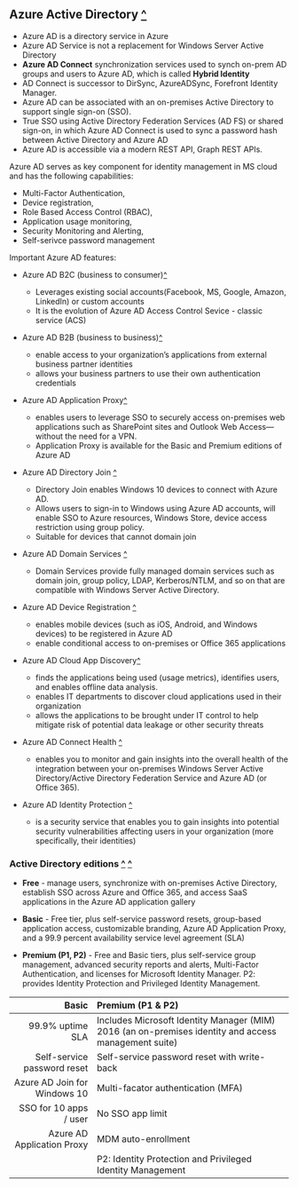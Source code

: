 ## Azure Active Directory [^](https://azure.microsoft.com/documentation/articles/active-directory-whatis/)

* Azure AD is a directory service in Azure
* Azure AD Service is not a replacement for Windows Server Active Directory
* **Azure AD Connect** synchronization services used to synch on-prem AD groups and users to Azure AD, which is called **Hybrid Identity**
* AD Connect is successor to DirSync, AzureADSync, Forefront Identity Manager.
* Azure AD can be associated with an on-premises Active Directory to support single sign-on (SSO).
* True SSO using Active Directory Federation Services (AD FS) or shared sign-on, in which Azure AD Connect is used to sync a password hash between Active Directory and Azure AD
* Azure AD is accessible via a modern REST API, Graph REST APIs.

Azure AD serves as key component for identity management in MS cloud and has the following capabilities:
* Multi-Factor Authentication,
* Device registration,
* Role Based Access Control (RBAC),
* Application usage monitoring,
* Security Monitoring and Alerting,
* Self-serivce password management

Important Azure AD features:
* Azure AD B2C (business to consumer)[^](https://azure.microsoft.com/documentation/articles/active-directory-b2c-overview/)

    - Leverages existing social accounts(Facebook, MS, Google, Amazon, LinkedIn) or custom accounts
    - It is the evolution of Azure AD Access Control Sevice - classic service (ACS) 

* Azure AD B2B (business to business)[^](https://azure.microsoft.com/documentation/articles/active-directory-b2b-collaboration-overview/)

    - enable access to your organization’s applications from external business partner identities
    - allows your business partners to use their own authentication credentials
* Azure AD Application Proxy[^](https://azure.microsoft.com/documentation/articles/active-directory-application-proxy-get-started/)
    - enables users to leverage SSO to securely access on-premises web applications such as SharePoint sites and Outlook Web Access—without the need for a VPN.
    - Application Proxy is available for the Basic and Premium editions of Azure AD

* Azure AD Directory Join [^](https://azure.microsoft.com/documentation/articles/active-directory-azureadjoin-windows10-devices-overview/)

    - Directory Join enables Windows 10 devices to connect with Azure AD.
    - Allows users to sign-in to Windows using Azure AD accounts, will enable SSO to Azure resources, Windows Store, device access restriction using group policy.
    - Suitable for devices that cannot domain join

* Azure AD Domain Services [^](https://azure.microsoft.com/documentation/articles/active-directory-ds-overview/)
    - Domain Services provide fully managed domain services such as domain join, group policy, LDAP, Kerberos/NTLM, and so on that are compatible with Windows Server Active Directory.

* Azure AD Device Registration [^](https://azure.microsoft.com/documentation/articles/active-directory-conditional-access-device-registration-overview/)
    - enables mobile devices (such as iOS, Android, and Windows devices) to be registered in Azure AD
   - enable conditional access to on-premises or Office 365 applications

* Azure AD Cloud App Discovery[^](https://azure.microsoft.com/documentation/articles/active-directory-cloudappdiscovery-whatis/)

    - finds the applications being used (usage metrics), identifies users, and enables offline data analysis.
    - enables IT departments to discover cloud applications used in their organization
    - allows the applications to be brought under IT control to help mitigate risk of potential data leakage or other security threats

* Azure AD Connect Health [^](https://azure.microsoft.com/documentation/articles/active-directory-aadconnect-health/)

    - enables you to monitor and gain insights into the overall health of the integration between your on-premises Windows Server Active Directory/Active Directory Federation Service and Azure AD (or Office 365).

* Azure AD Identity Protection [^](https://azure.microsoft.com/documentation/articles/active-directory-identityprotection/) 

    - is a security service that enables you to gain insights into potential security vulnerabilities affecting users in your organization (more specifically, their identities)

### Active Directory editions [^](https://azure.microsoft.com/documentation/articles/active-directory-editions/) [^](https://azure.microsoft.com/en-us/pricing/details/active-directory/)

* **Free** - manage users, synchronize with on-premises Active Directory, establish SSO across Azure and Office 365, and access SaaS applications in the Azure AD application gallery

* **Basic** - Free tier, plus self-service password resets, group-based application access, customizable branding, Azure AD Application Proxy, and a 99.9 percent availability service level agreement (SLA)

* **Premium (P1, P2)** - Free and Basic tiers, plus self-service group management, advanced security reports and alerts, Multi-Factor Authentication, and licenses for Microsoft Identity Manager. P2: provides Identity Protection and Privileged Identity Management.

| **Basic** | **Premium (P1 & P2)**|
|---:|:---|
|99.9% uptime SLA | Includes Microsoft Identity Manager (MIM) 2016 (an on-premises identity and access management suite)|
| Self-service password reset |  Self-service password reset with write-back |
| Azure AD Join for Windows 10 | Multi-facator authentication (MFA) |
| SSO for 10 apps / user |  No SSO app limit |
| Azure AD Application Proxy | MDM auto-enrollment|
| | P2: Identity Protection and Privileged Identity Management|

